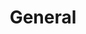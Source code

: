 ---
title: "General"
linkTitle: "General"
type: docs
weight: 1
description: >
  Learn more about the server in general.
---